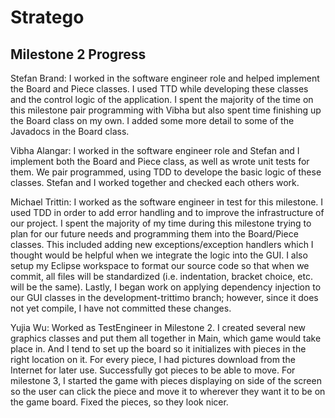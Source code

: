 # Stratego

## Milestone 2 Progress

Stefan Brand: I worked in the software engineer role and helped implement the Board and Piece classes.  I used TTD while developing these classes and the control logic of the application.
I spent the majority of the time on this milestone pair programming with Vibha but also spent time finishing up the Board class on my own.
I added some more detail to some of the Javadocs in the Board class.

Vibha Alangar: I worked in the software engineer role and Stefan and I implement both the Board and Piece class, as well as wrote unit tests for them. We pair programmed, using TDD to develope the basic logic of these classes. Stefan and I worked together and checked each others work. 

Michael Trittin: I worked as the software engineer in test for this milestone. I used TDD in order to add error handling and to improve the infrastructure of our project. I spent the majority of my time during this milestone trying to plan for our future needs and programming them into the Board/Piece classes. This included adding new exceptions/exception handlers which I thought would be helpful when we integrate the logic into the GUI. I also setup my Eclipse workspace to format our source code so that when we commit, all files will be standardized (i.e. indentation, bracket choice, etc. will be the same). Lastly, I began work on applying dependency injection to our GUI classes in the development-trittimo branch; however, since it does not yet compile, I have not committed these changes.

Yujia Wu: Worked as TestEngineer in Milestone 2. I created several new graphics classes and put them all together in Main, which game would take place in. And I tend to set up the board so it initializes with pieces in the right location on it. For every piece, I had pictures download from the Internet for later use. Successfully got pieces to be able to move. For milestone 3, I started the game with pieces displaying on side of the screen so the user can click the piece and move it to wherever they want it to be on the game board. Fixed the pieces, so they look nicer.
